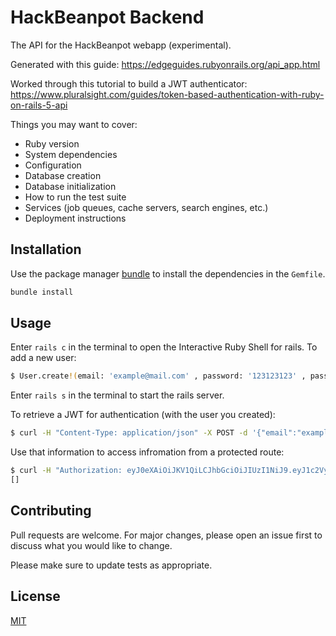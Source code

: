 # HackBeanpot Backend

The API for the HackBeanpot webapp (experimental).

Generated with this guide:
https://edgeguides.rubyonrails.org/api_app.html


Worked through this tutorial to build a JWT authenticator:
https://www.pluralsight.com/guides/token-based-authentication-with-ruby-on-rails-5-api

Things you may want to cover:

* Ruby version
* System dependencies
* Configuration
* Database creation
* Database initialization
* How to run the test suite
* Services (job queues, cache servers, search engines, etc.)
* Deployment instructions

## Installation

Use the package manager [bundle](https://bundler.io/bundle_install.html) to install the dependencies in the `Gemfile`.

```bash
bundle install
```

## Usage

Enter `rails c` in the terminal to open the Interactive Ruby Shell for rails.
To add a new user:

```bash
$ User.create!(email: 'example@mail.com' , password: '123123123' , password_confirmation: '123123123')
```

Enter `rails s` in the terminal to start the rails server. 

To retrieve a JWT for authentication (with the user you created):
```bash
$ curl -H "Content-Type: application/json" -X POST -d '{"email":"example@mail.com","password":"123123123"}' http://localhost:3000/authenticate
```

Use that information to access infromation from a protected route:
```bash
$ curl -H "Authorization: eyJ0eXAiOiJKV1QiLCJhbGciOiJIUzI1NiJ9.eyJ1c2VyX2lkIjoxLCJleHAiOjE0NjA2NTgxODZ9.xsSwcPC22IR71OBv6bU_OGCSyfE89DvEzWfDU0iybMA" http://localhost:3000/items
[]
```

## Contributing
Pull requests are welcome. For major changes, please open an issue first to discuss what you would like to change.

Please make sure to update tests as appropriate.

## License
[MIT](https://choosealicense.com/licenses/mit/)

